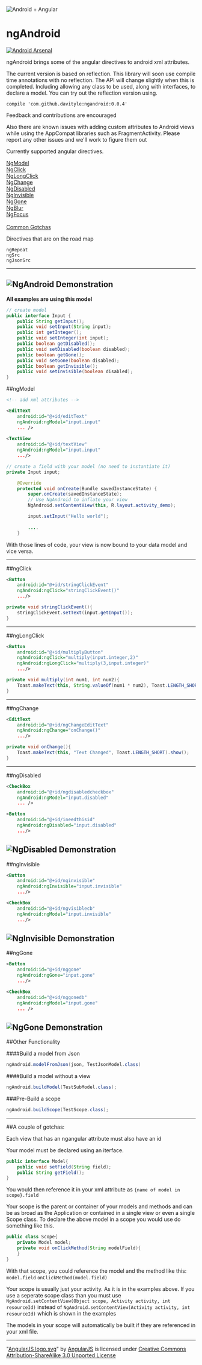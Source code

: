 ![Android + Angular](/../pictures/images/ngandroid.png?raw=true "Android + Angular")

# ngAndroid

[![Android Arsenal](https://img.shields.io/badge/Android%20Arsenal-ngAndroid-brightgreen.svg?style=flat)](http://android-arsenal.com/details/1/1724)

ngAndroid brings some of the angular directives to android xml attributes. 

The current version is based on reflection. This library will soon use compile time annotations with no reflection. The API will change slightly when this is completed. Including allowing any class to be used, along with interfaces, to declare a model. You can try out the reflection version using.

`compile 'com.github.davityle:ngandroid:0.0.4'`

Feedback and contributions are encouraged

Also there are known issues with adding custom attributes to Android views while using the AppCompat libraries such as FragmentActivity. Please report any other issues and we'll work to figure them out

Currently supported angular directives.

[NgModel](#ngmodel)<br>
[NgClick](#ngclick)<br>
[NgLongClick](#nglongclick)<br>
[NgChange](#ngchange)<br>
[NgDisabled](#ngdisabled)<br>
[NgInvisible](#nginvisible)<br>
[NgGone](#nggone)<br>
[NgBlur](#ngblur)<br>
[NgFocus](#ngfocus)<br>
<br>
[Common Gotchas](#a-couple-of-gotchas)<br>

Directives that are on the road map
```
ngRepeat
ngSrc
ngJsonSrc
```
--------
![NgAndroid Demonstration](/../pictures/images/screencast.gif?raw=true "ngAndroid at work")
--------

<b>All examples are using this model</b>
```java
// create model
public interface Input {
    public String getInput();
    public void setInput(String input);
    public int getInteger();
    public void setInteger(int input);
    public boolean getDisabled();
    public void setDisabled(boolean disabled);
    public boolean getGone();
    public void setGone(boolean disabled);
    public boolean getInvisible();
    public void setInvisible(boolean disabled);
}
```

##ngModel

```xml
<!-- add xml attributes -->

<EditText
    android:id="@+id/editText"
    ngAndroid:ngModel="input.input"
    ... />
    
<TextView
    android:id="@+id/textView"
    ngAndroid:ngModel="input.input"
    .../>
```
```java
// create a field with your model (no need to instantiate it)
private Input input;

    @Override
    protected void onCreate(Bundle savedInstanceState) {
        super.onCreate(savedInstanceState);
        // Use NgAndroid to inflate your view 
        NgAndroid.setContentView(this, R.layout.activity_demo);

        input.setInput("Hello world");
        
        ....
    }

```

With those lines of code, your view is now bound to your data model and vice versa.

--------

##ngClick

```xml
<Button
    android:id="@+id/stringClickEvent"
    ngAndroid:ngClick="stringClickEvent()"
    .../>
```
```java
private void stringClickEvent(){
    stringClickEvent.setText(input.getInput());
}
```

--------

##ngLongClick
```xml
<Button
    android:id="@+id/multiplyButton"
    ngAndroid:ngClick="multiply(input.integer,2)"
    ngAndroid:ngLongClick="multiply(3,input.integer)"
    .../>

```
```java
private void multiply(int num1, int num2){
    Toast.makeText(this, String.valueOf(num1 * num2), Toast.LENGTH_SHORT).show();
}
```
--------

##ngChange
```xml
<EditText
    android:id="@+id/ngChangeEditText"
    ngAndroid:ngChange="onChange()"
    .../>
```
```java
private void onChange(){
    Toast.makeText(this, "Text Changed", Toast.LENGTH_SHORT).show();
}
```

--------

##ngDisabled
```xml
<CheckBox
    android:id="@+id/ngdisabledcheckbox"
    ngAndroid:ngModel="input.disabled"
    ... />

<Button
    android:id="@+id/ineedthisid"
    ngAndroid:ngDisabled="input.disabled"
    .../>
```
![NgDisabled Demonstration](/../pictures/images/ngdisable.gif?raw=true "ngdisabled demonstration")
--------

##ngInvisible
```xml
<Button
    android:id="@+id/nginvisible"
    ngAndroid:ngInvisible="input.invisible"
    .../>

<CheckBox
    android:id="@+id/ngvisiblecb"
    ngAndroid:ngModel="input.invisible"
    .../>
```
![NgInvisible Demonstration](/../pictures/images/nginvisible.gif?raw=true "nginvisible demonstration")
--------

##ngGone
```xml
<Button
    android:id="@+id/nggone"
    ngAndroid:ngGone="input.gone"
    .../>

<CheckBox
    android:id="@+id/nggonedb"
    ngAndroid:ngModel="input.gone"
    ... />
```
![NgGone Demonstration](/../pictures/images/nggone.gif?raw=true "nggone demonstration")
--------
##Other Functionality

####Build a model from Json
```java
ngAndroid.modelFromJson(json, TestJsonModel.class)
```
####Build a model without a view
```java
ngAndroid.buildModel(TestSubModel.class);
```
###Pre-Build a scope
```java
ngAndroid.buildScope(TestScope.class);
```

--------

##A couple of gotchas:

Each view that has an ngangular attribute must also have an id

Your model must be declared using an iterface.
```java
public interface Model{
    public void setField(String field);
    public String getField();
}
```
You would then reference it in your xml attribute as `{name of model in scope}.field`

Your scope is the parent or container of your models and methods and can be as broad as the Application or contained in a single view or even a single Scope class. To declare the above model in a scope you would use do something like this.

```java
public class Scope{
    private Model model;
    private void onClickMethod(String modelField){
    }
}
```

With that scope, you could reference the model and the method like this: `model.field` `onClickMethod(model.field)`

Your scope is usually just your activity. As it is in the examples above. If you use a seperate scope class than you must use `NgAndroid.setContentView(Object scope, Activity activity, int resourceId)` instead of `NgAndroid.setContentView(Activity activity, int resourceId)` which is shown in the examples

The models in your scope will automatically be built if they are referenced in your xml file.


--------

"[AngularJS logo.svg](https://github.com/angular/angular.js/tree/master/images/logo)" by [AngularJS](https://angularjs.org/) is licensed under <a rel="nofollow" class="external text" href="http://creativecommons.org/licenses/by-sa/3.0/">Creative Commons Attribution-ShareAlike 3.0 Unported License</a>


